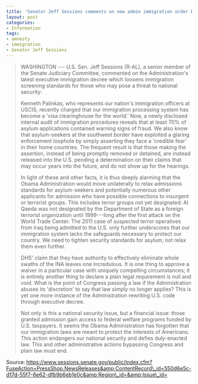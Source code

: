 ```yaml
---
title: 'Senator Jeff Sessions comments on new admin immigration order bypassing Congress'
layout: post
categories:
- Information
tags:
- amnesty
- immigration
- Senator Jeff Sessions
---
```


> WASHINGTON --- U.S. Sen. Jeff Sessions (R-AL), a senior member of the Senate Judiciary Committee, commented on the Administration's latest executive immigration decree which loosens immigration screening standards for those who may pose a threat to national security:  
>   
> Kenneth Palinkas, who represents our nation's immigration officers at USCIS, recently charged that our immigration processing system has become a 'visa clearinghouse for the world.' Now, a newly disclosed internal audit of immigration procedures reveals that at least 70% of asylum applications contained warning signs of fraud. We also know that asylum-seekers at the southwest border have exploited a glaring enforcement loophole by simply asserting they face a 'credible fear' in their home countries. The frequent result is that those making the assertion, instead of being promptly removed or detained, are instead released into the U.S. pending a determination on their claims that may occur years into the future, and do not show up for the hearings.
> 
> In light of these and other facts, it is thus deeply alarming that the Obama Administration would move unilaterally to relax admissions standards for asylum-seekers and potentially numerous other applicants for admission who have possible connections to insurgent or terrorist groups. This includes terror groups not yet designated: Al Qaeda was not designated by the Department of State as a foreign terrorist organization until 1999---long after the first attack on the World Trade Center. The 2011 case of suspected terror operatives from Iraq being admitted to the U.S. only further underscores that our immigration system lacks the safeguards necessary to protect our country. We need to tighten security standards for asylum, not relax them even further.
> 
> DHS' claim that they have authority to effectively eliminate whole swaths of the INA leaves one incredulous. It is one thing to approve a waiver in a particular case with uniquely compelling circumstances; it is entirely another thing to declare a plain legal requirement is null and void. What is the point of Congress passing a law if the Administration abuses its 'discretion' to say that law simply no longer applies? This is yet one more instance of the Administration rewriting U.S. code through executive decree.
> 
> Not only is this a national security issue, but a financial issue: those granted admission gain access to federal welfare programs funded by U.S. taxpayers. It seems the Obama Administration has forgotten that our immigration laws are meant to protect the interests of Americans. This action endangers our national security and defies duly-enacted law. This and other administrative actions bypassing Congress and plain law must end.

Source: https://www.sessions.senate.gov/public/index.cfm?FuseAction=PressShop.NewsReleases&amp;ContentRecord\_id=550d6e5c-d17d-55f7-6e62-dfb9b6eb1e0c&amp;Region\_id=&amp;Issue\_id=